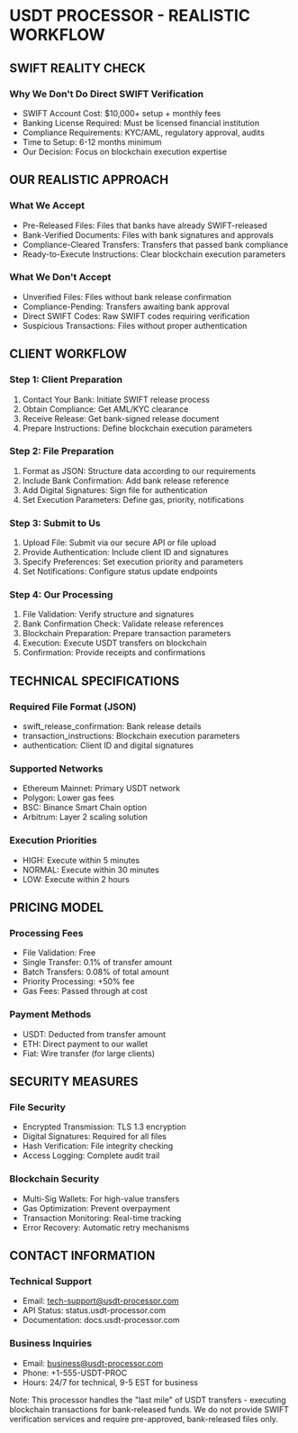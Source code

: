 # USDT PROCESSOR - REALISTIC WORKFLOW

## SWIFT REALITY CHECK

### Why We Don't Do Direct SWIFT Verification
- SWIFT Account Cost: $10,000+ setup + monthly fees
- Banking License Required: Must be licensed financial institution
- Compliance Requirements: KYC/AML, regulatory approval, audits
- Time to Setup: 6-12 months minimum
- Our Decision: Focus on blockchain execution expertise

## OUR REALISTIC APPROACH

### What We Accept
- Pre-Released Files: Files that banks have already SWIFT-released
- Bank-Verified Documents: Files with bank signatures and approvals
- Compliance-Cleared Transfers: Transfers that passed bank compliance
- Ready-to-Execute Instructions: Clear blockchain execution parameters

### What We Don't Accept
- Unverified Files: Files without bank release confirmation
- Compliance-Pending: Transfers awaiting bank approval
- Direct SWIFT Codes: Raw SWIFT codes requiring verification
- Suspicious Transactions: Files without proper authentication

## CLIENT WORKFLOW

### Step 1: Client Preparation
1. Contact Your Bank: Initiate SWIFT release process
2. Obtain Compliance: Get AML/KYC clearance
3. Receive Release: Get bank-signed release document
4. Prepare Instructions: Define blockchain execution parameters

### Step 2: File Preparation
1. Format as JSON: Structure data according to our requirements
2. Include Bank Confirmation: Add bank release reference
3. Add Digital Signatures: Sign file for authentication
4. Set Execution Parameters: Define gas, priority, notifications

### Step 3: Submit to Us
1. Upload File: Submit via our secure API or file upload
2. Provide Authentication: Include client ID and signatures
3. Specify Preferences: Set execution priority and parameters
4. Set Notifications: Configure status update endpoints

### Step 4: Our Processing
1. File Validation: Verify structure and signatures
2. Bank Confirmation Check: Validate release references
3. Blockchain Preparation: Prepare transaction parameters
4. Execution: Execute USDT transfers on blockchain
5. Confirmation: Provide receipts and confirmations

## TECHNICAL SPECIFICATIONS

### Required File Format (JSON)
- swift_release_confirmation: Bank release details
- transaction_instructions: Blockchain execution parameters
- authentication: Client ID and digital signatures

### Supported Networks
- Ethereum Mainnet: Primary USDT network
- Polygon: Lower gas fees
- BSC: Binance Smart Chain option
- Arbitrum: Layer 2 scaling solution

### Execution Priorities
- HIGH: Execute within 5 minutes
- NORMAL: Execute within 30 minutes
- LOW: Execute within 2 hours

## PRICING MODEL

### Processing Fees
- File Validation: Free
- Single Transfer: 0.1% of transfer amount
- Batch Transfers: 0.08% of total amount
- Priority Processing: +50% fee
- Gas Fees: Passed through at cost

### Payment Methods
- USDT: Deducted from transfer amount
- ETH: Direct payment to our wallet
- Fiat: Wire transfer (for large clients)

## SECURITY MEASURES

### File Security
- Encrypted Transmission: TLS 1.3 encryption
- Digital Signatures: Required for all files
- Hash Verification: File integrity checking
- Access Logging: Complete audit trail

### Blockchain Security
- Multi-Sig Wallets: For high-value transfers
- Gas Optimization: Prevent overpayment
- Transaction Monitoring: Real-time tracking
- Error Recovery: Automatic retry mechanisms

## CONTACT INFORMATION

### Technical Support
- Email: tech-support@usdt-processor.com
- API Status: status.usdt-processor.com
- Documentation: docs.usdt-processor.com

### Business Inquiries
- Email: business@usdt-processor.com
- Phone: +1-555-USDT-PROC
- Hours: 24/7 for technical, 9-5 EST for business

Note: This processor handles the "last mile" of USDT transfers - 
executing blockchain transactions for bank-released funds. We do not 
provide SWIFT verification services and require pre-approved, 
bank-released files only.
